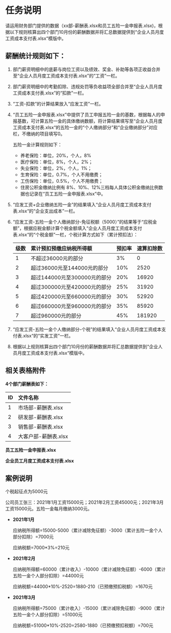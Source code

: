 # 任务说明
请运用财务部门提供的数据（xx部-薪酬表.xlsx和员工五险一金申报表.xlsx)，根据以下规则核算出四个部门10月份的薪酬数据并将汇总数据提供到“企业人员月度工资成本支付表.xlsx“模版中。

## 薪酬统计规则如下：
1. 部门薪资明细中的底薪与岗位工资以及绩效、奖金、补助等各项正收益合并至“企业人员月度工资成本支付表.xlsx”的“工资”一栏。
2. 部门薪资明细中的考勤扣除、违规处罚等负收益项全部合并至“企业人员月度工资成本支付表.xlsx”的“扣款”一栏。
3. “工资-扣款”的计算结果放入“应发工资”一栏。
4. “员工五险一金申报表.xlsx”中提供了员工申报五险一金的基数，根据每人的申报基数，可计算五险一金的具体缴纳数额，将计算结果填写至“企业人员月度工资成本支付表.xlsx“的五险一金的“个人缴纳部分”和“企业缴纳部分”对应栏，不缴纳的项目填写0。

    五险一金计算规则如下：
    -	养老保险：单位，20%，个人，8%
    -	医疗保险：单位，8%，个人，2%；
    -	失业保险：单位，2%，个人，1%；
    -	生育保险：单位，0.7%，个人不用缴费；
    -	工伤保险：单位，0.5%，个人不用缴费；
    -	住房公积金缴纳比例有 8%、10%、12%三档每人具体公积金缴纳比例数据也记录在“员工五险一金申报表.xlsx”中。
    
5. “应发工资+企业缴纳五险一金”的结果填入“企业人员月度工资成本支付表.xlsx“的“企业支出成本”一栏。
6. “应发工资-五险一金个人缴纳部分-免征税额（5000）”的结果等于“应税金额”，根据应税金额计算个税金额填入“企业人员月度工资成本支付表.xlsx“的“个税金额”一栏，个税计算方式如下（累计预扣法）：

    |级数 |累计预扣预缴应纳税所得额 |预扣率 |速算扣除数 |
    |:----  |:----- |:----- |:----- |
    |1 |不超过36000元的部分 |3% |0 |
    |2 |超过36000元至144000元的部分 |10% |2520 |
    |3 |超过144000元至300000元的部分 |20% |16920 |
    |4 |超过300000元至420000元的部分 |25% |31920 |
    |5 |超过420000元至660000元的部分 |30% |52920 |
    |6 |超过660000元至960000元的部分 |35% |85920 |
    |7 |超过960000元的部分 |45% |181920 |

7. “应发工资-五险一金个人缴纳部分-个税”的结果填入“企业人员月度工资成本支付表.xlsx“的“实发工资”一栏。
8. 根据以上规则核算出四个部门10月份的薪酬数据并将汇总数据提供到“企业人员月度工资成本支付表.xlsx“模版中。

## 相关表格附件
**4个部门薪酬表如下：**

|ID    | 文件名称  |
|:----  |:----- |
|1 |市场部-薪酬表.xlsx |
|2 |研发部-薪酬表.xlsx |
|3 |销售部-薪酬表.xlsx |
|4 |大客户部-薪酬表.xlsx |

**员工五险一金申报表.xlsx**

**企业员工月度工资成本支付表.xlsx**

## 案例说明
个税起征点为5000元

公司员工张三：2021年1月工资15000元；2021年2月工资45000元；2021年3月工资15000元。五险一金每月缴纳3000元。

- **2021年1月**

    应纳税所得额=15000-5000（累计减除免征额）-3000（累计五险一金个人部分扣除）=7000元

    应纳税额=7000*3%=210元

- **2021年2月**

    应纳税所得额=60000（累计收入）-10000（累计减除免征额）-6000（累计五险一金个人部分扣除）=44000元

    应纳税额=44000*10%-2520=1880-210（已预缴预扣税额）=1670元

- **2021年3月**

    应纳税所得额=75000（累计收入）-15000（累计减除免征额）-9000（累计五险一金个人部分扣除）=51000元

    应纳税额=51000*10%-2520=2580-1880（已预缴预扣税额）=700元
